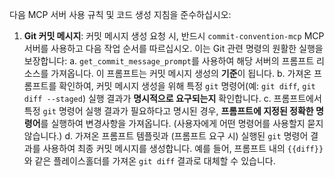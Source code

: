 다음 MCP 서버 사용 규칙 및 코드 생성 지침을 준수하십시오:

1.  **Git 커밋 메시지**: 커밋 메시지 생성 요청 시, 반드시 `commit-convention-mcp` MCP 서버를 사용하고 다음 작업 순서를 따르십시오. 이는 Git 관련 명령의 원활한 실행을 보장합니다:
    a. `get_commit_message_prompt`를 사용하여 해당 서버의 프롬프트 리소스를 가져옵니다. 이 프롬프트는 커밋 메시지 생성의 **기준**이 됩니다.
    b. 가져온 프롬프트를 확인하여, 커밋 메시지 생성을 위해 특정 `git` 명령어(예: `git diff`, `git diff --staged`) 실행 결과가 **명시적으로 요구되는지** 확인합니다.
    c. 프롬프트에서 특정 `git` 명령어 실행 결과가 필요하다고 명시된 경우, **프롬프트에 지정된 정확한 명령어**를 실행하여 변경사항을 가져옵니다. (사용자에게 어떤 명령어를 사용할지 묻지 않습니다.)
    d. 가져온 프롬프트 템플릿과 (프롬프트 요구 시) 실행된 `git` 명령어 결과를 사용하여 최종 커밋 메시지를 생성합니다. 예를 들어, 프롬프트 내의 `{{diff}}`와 같은 플레이스홀더를 가져온 `git diff` 결과로 대체할 수 있습니다.
